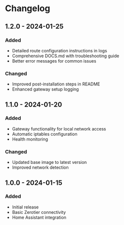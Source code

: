 # Changelog

## 1.2.0 - 2024-01-25

### Added
- Detailed route configuration instructions in logs
- Comprehensive DOCS.md with troubleshooting guide
- Better error messages for common issues

### Changed
- Improved post-installation steps in README
- Enhanced gateway setup logging

## 1.1.0 - 2024-01-20

### Added
- Gateway functionality for local network access
- Automatic iptables configuration
- Health monitoring

### Changed
- Updated base image to latest version
- Improved network detection

## 1.0.0 - 2024-01-15

### Added
- Initial release
- Basic Zerotier connectivity
- Home Assistant integration